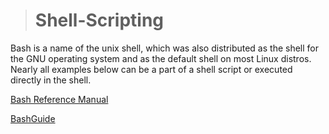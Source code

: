 > # Shell-Scripting

Bash is a name of the unix shell, which was also distributed as the shell for the GNU operating system and as the default shell on most Linux distros. Nearly all examples below can be a part of a shell script or executed directly in the shell.

[Bash Reference Manual](https://www.gnu.org/savannah-checkouts/gnu/bash/manual/bash.html#Brace-Expansion)

[BashGuide](http://mywiki.wooledge.org/BashGuide)
